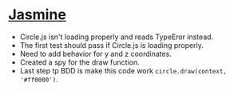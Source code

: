 # [Jasmine](http://tutorials.jumpstartlab.com/projects/javascript/testing/1-jasmine-intro.html)

* Circle.js isn't loading properly and reads TypeEror instead.
* The first test should pass if Circle.js is loading properly.
* Need to add behavior for y and z coordinates.
* Created a spy for the draw function.
* Last step tp BDD is make this code work `circle.draw(context, '#ff0000')`.
